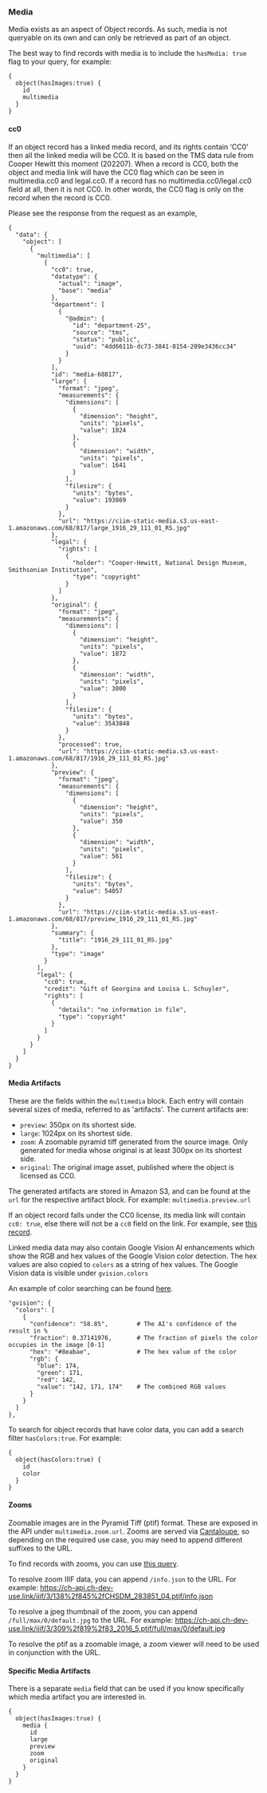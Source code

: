 ### Media

Media exists as an aspect of Object records. As such, media is not queryable on its own and can only be retrieved as part of an object.

The best way to find records with media is to include the `hasMedia: true` flag to your query, for example:
```
{
  object(hasImages:true) {
    id    
    multimedia
  }
}
```

#### cc0
If an object record has a linked media record, and its rights contain ‘CC0’ then all the linked media will be CC0. It is based on the TMS data rule from Cooper Hewitt this moment (202207). When a record is CC0, both the object and media link will have the CC0 flag which can be seen in multimedia.cc0 and legal.cc0. If a record has no multimedia.cc0/legal.cc0 field at all, then it is not CC0. In other words, the CC0 flag is only on the record when the record is CC0.

Please see the response from the request as an example,

```
{
  "data": {
    "object": [
      {
        "multimedia": [
          {
            "cc0": true,
            "datatype": {
              "actual": "image",
              "base": "media"
            },
            "department": [
              {
                "@admin": {
                  "id": "department-25",
                  "source": "tms",
                  "status": "public",
                  "uuid": "4dd6611b-dc73-3841-8154-209e3436cc34"
                }
              }
            ],
            "id": "media-68817",
            "large": {
              "format": "jpeg",
              "measurements": {
                "dimensions": [
                  {
                    "dimension": "height",
                    "units": "pixels",
                    "value": 1024
                  },
                  {
                    "dimension": "width",
                    "units": "pixels",
                    "value": 1641
                  }
                ],
                "filesize": {
                  "units": "bytes",
                  "value": 193869
                }
              },
              "url": "https://ciim-static-media.s3.us-east-1.amazonaws.com/68/817/large_1916_29_111_01_RS.jpg"
            },
            "legal": {
              "rights": [
                {
                  "holder": "Cooper-Hewitt, National Design Museum, Smithsonian Institution",
                  "type": "copyright"
                }
              ]
            },
            "original": {
              "format": "jpeg",
              "measurements": {
                "dimensions": [
                  {
                    "dimension": "height",
                    "units": "pixels",
                    "value": 1872
                  },
                  {
                    "dimension": "width",
                    "units": "pixels",
                    "value": 3000
                  }
                ],
                "filesize": {
                  "units": "bytes",
                  "value": 3543848
                }
              },
              "processed": true,
              "url": "https://ciim-static-media.s3.us-east-1.amazonaws.com/68/817/1916_29_111_01_RS.jpg"
            },
            "preview": {
              "format": "jpeg",
              "measurements": {
                "dimensions": [
                  {
                    "dimension": "height",
                    "units": "pixels",
                    "value": 350
                  },
                  {
                    "dimension": "width",
                    "units": "pixels",
                    "value": 561
                  }
                ],
                "filesize": {
                  "units": "bytes",
                  "value": 54057
                }
              },
              "url": "https://ciim-static-media.s3.us-east-1.amazonaws.com/68/817/preview_1916_29_111_01_RS.jpg"
            },
            "summary": {
              "title": "1916_29_111_01_RS.jpg"
            },
            "type": "image"
          }
        ],
        "legal": {
          "cc0": true,
          "credit": "Gift of Georgina and Louisa L. Schuyler",
          "rights": [
            {
              "details": "no information in file",
              "type": "copyright"
            }
          ]
        }
      }
    ]
  }
}
```

#### Media Artifacts
These are the fields within the `multimedia` block. Each entry will contain several sizes of media, referred to as 'artifacts'. 
The current artifacts are:
  - `preview`: 350px on its shortest side.
  - `large`: 1024px on its shortest side.
  - `zoom`: A zoomable pyramid tiff generated from the source image. Only generated for media whose original is at least 300px on its shortest side.
  - `original`: The original image asset, published where the object is licensed as CC0.

The generated artifacts are stored in Amazon S3, and can be found at the `url` for the respective artifact block. For example: `multimedia.preview.url`

If an object record falls under the CC0 license, its media link will contain `cc0: true`, else there will not be a `cc0` field on the link. For example, see [this record](https://ch-api.ch-dev-use.link/?query=%7B%0A%20%20object(identifier%3A%229346%22)%7B%0A%09%09id%0A%20%20%20%20multimedia%20%20%20%20%0A%20%20%7D%0A%7D).

Linked media data may also contain Google Vision AI enhancements which show the RGB and hex values of the Google Vision color detection. The hex values are also copied to `colors` as a string of hex values. The Google Vision data is visible under `gvision.colors`

An example of color searching can be found [here](https://ch-api.ch-dev-use.link/?query={%0A%20%20object(colors%3A%22%238eabae%22)%20{%0A%20%20%20%20id%0A%20%20%20%20colors%0A%20%20%20%20multimedia%0A%20%20}%0A}).

```
"gvision": {
  "colors": [
    {
      "confidence": "58.85",        # The AI's confidence of the result in %
      "fraction": 0.37141976,       # The fraction of pixels the color occupies in the image [0-1]
      "hex": "#8eabae",             # The hex value of the color
      "rgb": {
        "blue": 174,        
        "green": 171,
        "red": 142,
        "value": "142, 171, 174"    # The combined RGB values
      }
    }
  ]
},
```

To search for object records that have color data, you can add a search filter `hasColors:true`. For example:
```
{
  object(hasColors:true) {
    id
    color
  }
}
```

#### Zooms ####
Zoomable images are in the Pyramid Tiff (ptif) format. These are exposed in the API under `multimedia.zoom.url`. 
Zooms are served via [Cantaloupe](https://cantaloupe-project.github.io/), so depending on the required use case, you may need to append different suffixes to the URL.

To find records with zooms, you can use [this query](https://ch-api.ch-dev-use.link/?query=%7B%0A%20%20object(hasZoom%3Atrue)%20%7B%0A%20%20%20%20media%20%7B%0A%20%20%20%20%20%20zoom%0A%20%20%20%20%7D%0A%20%20%7D%0A%7D).

To resolve zoom IIIF data, you can append `/info.json` to the URL. For example: https://ch-api.ch-dev-use.link/iiif/3/138%2f845%2fCHSDM_283851_04.ptif/info.json 

To resolve a jpeg thumbnail of the zoom, you can append `/full/max/0/default.jpg` to the URL. For example: https://ch-api.ch-dev-use.link/iiif/3/309%2f819%2f83_2016_5.ptif/full/max/0/default.jpg

To resolve the ptif as a zoomable image, a zoom viewer will need to be used in conjunction with the URL.
 

#### Specific Media Artifacts
There is a separate `media` field that can be used if you know specifically which media artifact you are interested in.


```
{
  object(hasImages:true) {
    media {
      id
      large
      preview
      zoom
      original
    }
  }
}
```






